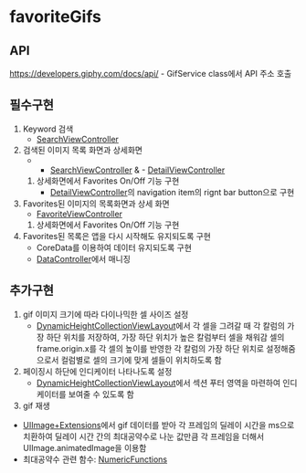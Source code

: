 # favoriteGifs

## API ##
https://developers.giphy.com/docs/api/
    - GifService class에서 API 주소 호출

## 필수구현 ##
1. Keyword 검색
    - [SearchViewController](FavoriteGifs/ViewControllers/SearchViewController.swift)
2. 검색된 이미지 목록 화면과 상세화면
    - - [SearchViewController](FavoriteGifs/ViewControllers/SearchViewController.swift) & - [DetailViewController](FavoriteGifs/ViewControllers/DetailViewController.swift)
    1. 상세화면에서 Favorites On/Off 기능 구현 
        - [DetailViewController](FavoriteGifs/ViewControllers/DetailViewController.swift)의 navigation item의 rignt bar button으로 구현
3. Favorites된 이미지의 목록화면과 상세 화면
    - [FavoriteViewController](FavoriteGifs/ViewControllers/FavoriteViewController.swift)
    1. 상세화면에서 Favorites On/Off 기능 구현
4. Favorites된 목록은 앱을 다시 시작해도 유지되도록 구현
    - CoreData를 이용하여 데이터 유지되도록 구현
    - [DataController](FavoriteGifs/Models/Utils/DataController.swift)에서 매니징 
    
## 추가구현 ##
1. gif 이미지 크기에 따라 다이나믹한 셀 사이즈 설정
    - [DynamicHeightCollectionViewLayout](FavoriteGifs/Views/DynamicHeightCollectionViewLayout.swift)에서 각 셀을 그려갈 때 각 칼럼의 가장 하단 위치를 저장하여, 가장 하단 위치가 높은 칼럼부터 셀을 채워감
    셀의 frame.origin.x를 각 셀의 높이를 반영한 각 칼럼의 가장 하단 위치로 설정해줌으로서 컬럼별로 셀의 크기에 맞게 셀들이 위치하도록 함
2. 페이징시 하단에 인디케이터 나타나도록 설정
    - [DynamicHeightCollectionViewLayout](FavoriteGifs/Views/DynamicHeightCollectionViewLayout.swift)에서 섹션 푸터 영역을 마련하여 인디케이터를 보여줄 수 있도록 함
3. gif 재생
- [UIImage+Extensions](FavoriteGifs/Views/UIKit+Extensions/UIImage+Extensions.swift)에서 gif 데이터를 받아 각 프레임의 딜레이 시간을 ms으로 치환하여 딜레이 시간 간의 최대공약수로 나눈 값만큼 각 프레임을 더해서 UIImage.animatedImage을 이용함 
- 최대공약수 관련 함수: [NumericFunctions](FavoriteGifs/Utils/NumericFunctions.swift)
